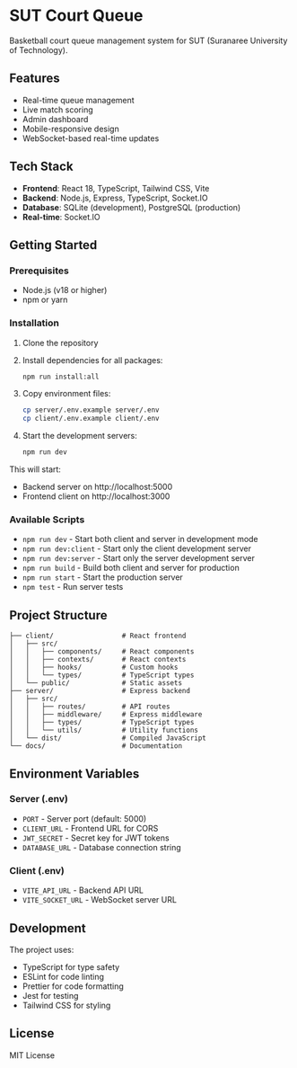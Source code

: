 # SUT Court Queue

Basketball court queue management system for SUT (Suranaree University of Technology).

## Features

- Real-time queue management
- Live match scoring
- Admin dashboard
- Mobile-responsive design
- WebSocket-based real-time updates

## Tech Stack

- **Frontend**: React 18, TypeScript, Tailwind CSS, Vite
- **Backend**: Node.js, Express, TypeScript, Socket.IO
- **Database**: SQLite (development), PostgreSQL (production)
- **Real-time**: Socket.IO

## Getting Started

### Prerequisites

- Node.js (v18 or higher)
- npm or yarn

### Installation

1. Clone the repository
2. Install dependencies for all packages:
   ```bash
   npm run install:all
   ```

3. Copy environment files:
   ```bash
   cp server/.env.example server/.env
   cp client/.env.example client/.env
   ```

4. Start the development servers:
   ```bash
   npm run dev
   ```

This will start:
- Backend server on http://localhost:5000
- Frontend client on http://localhost:3000

### Available Scripts

- `npm run dev` - Start both client and server in development mode
- `npm run dev:client` - Start only the client development server
- `npm run dev:server` - Start only the server development server
- `npm run build` - Build both client and server for production
- `npm run start` - Start the production server
- `npm test` - Run server tests

## Project Structure

```
├── client/                 # React frontend
│   ├── src/
│   │   ├── components/     # React components
│   │   ├── contexts/       # React contexts
│   │   ├── hooks/          # Custom hooks
│   │   └── types/          # TypeScript types
│   └── public/             # Static assets
├── server/                 # Express backend
│   ├── src/
│   │   ├── routes/         # API routes
│   │   ├── middleware/     # Express middleware
│   │   ├── types/          # TypeScript types
│   │   └── utils/          # Utility functions
│   └── dist/               # Compiled JavaScript
└── docs/                   # Documentation
```

## Environment Variables

### Server (.env)
- `PORT` - Server port (default: 5000)
- `CLIENT_URL` - Frontend URL for CORS
- `JWT_SECRET` - Secret key for JWT tokens
- `DATABASE_URL` - Database connection string

### Client (.env)
- `VITE_API_URL` - Backend API URL
- `VITE_SOCKET_URL` - WebSocket server URL

## Development

The project uses:
- TypeScript for type safety
- ESLint for code linting
- Prettier for code formatting
- Jest for testing
- Tailwind CSS for styling

## License

MIT License